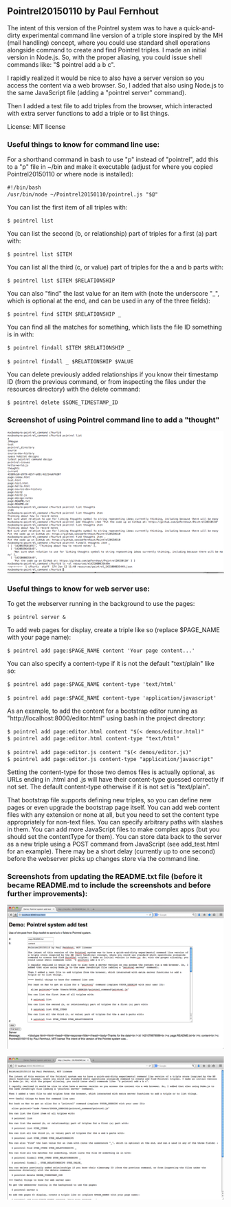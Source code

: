 ## Pointrel20150110 by Paul Fernhout

The intent of this version of the Pointrel system was to have a quick-and-dirty experimental command line version
of a triple store inspired by the MH (mail handling) concept,
where you could use standard shell operations alongside command to create and find Pointrel triples.
I made an initial version in Node.js.
So, with the proper aliasing, you could issue shell commands like: "$ pointrel add a b c".

I rapidly realized it would be nice to also have a server version so you access the content via a web browser.
So, I added that also using Node.js to the same JavaScript file (adding a "pointrel server" command). 

Then I added a test file to add triples from the browser, which interacted with extra server functions to add a triple or to list things.

License: MIT license

### Useful things to know for command line use:

For a shorthand command in bash to use "p" instead of "pointrel", add this to a "p" file in ~/bin and make it executable
(adjust for where you copied Pointrel20150110 or where node is installed):

    #!/bin/bash
    /usr/bin/node ~/Pointrel20150110/pointrel.js "$@"

You can list the first item of all triples with:

    $ pointrel list

You can list the second (b, or relationship) part of triples for a first (a) part with:

    $ pointrel list $ITEM

You can list all the third (c, or value) part of triples for the a and b parts with:

    $ pointrel list $ITEM $RELATIONSHIP

You can also "find" the last value for an item with (note the underscore "_", which is optional at the end,
and can be used in any of the three fields):

    $ pointrel find $ITEM $RELATIONSHIP _

You can find all the matches for something, which lists the file ID something is in with:

    $ pointrel findall $ITEM $RELATIONSHIP _

    $ pointrel findall _ $RELATIONSHIP $VALUE

You can delete previously added relationships if you know their timestamp ID
(from the previous command, or from inspecting the files under the resources directory) with the delete command:

    $ pointrel delete $SOME_TIMESTAMP_ID

### Screenshot of using Pointrel command line to add a "thought"

![Pointrel20150110 screenshot of command line interactions to add a thought](/screenshots/Pointrel20150110-screenshot-command-line-interactions-to-add-a-thought.png?raw=true "Optional Title")

### Useful things to know for web server use:

To get the webserver running in the background to use the pages:

    $ pointrel server &

To add web pages for display, create a triple like so (replace $PAGE_NAME with your page name):

    $ pointrel add page:$PAGE_NAME content 'Your page content...'

You can also specify a content-type if it is not the default "text/plain" like so:

    $ pointrel add page:$PAGE_NAME content-type 'text/html'

    $ pointrel add page:$PAGE_NAME content-type 'application/javascript'

As an example, to add the content for a bootstrap editor running as "http://localhost:8000/editor.html" using bash in the project directory:

    $ pointrel add page:editor.html content "$(< demos/editor.html)"
    $ pointrel add page:editor.html content-type "text/html"
    
    $ pointrel add page:editor.js content "$(< demos/editor.js)"
    $ pointrel add page:editor.js content-type "application/javascript"
    
Setting the content-type for those two demos files is actually optional,
as URLs ending in .html and .js will have their content-type guessed correctly if not set.
The default content-type otherwise if it is not set is "text/plain".

That bootstrap file supports defining new triples, so you can define new pages or even upgrade the bootstrap page itself.
You can add web content files with any extension or none at all, but you need to set the content type appropriately for non-text files.
You can specify arbitrary paths with slashes in them.
You can add more JavaScript files to make complex apps (but you should set the contentType for them).
You can store data back to the server as a new triple using a POST command from JavaScript (see add_test.html for an example).
There may be a short delay (currently up to one second) before the webserver picks up changes store via the command line.

### Screenshots from updating the README.txt file (before it became README.md to include the screenshots and before further improvements):

![Pointrel20150110 screenshot adding README content via web interface](/screenshots/Pointrel20150110-screenshot-adding-README-content-via-web-interface.png?raw=true "Optional Title")

![Pointrel20150110 screenshot viewing README content via web interface](/screenshots/Pointrel20150110-screenshot-viewing-README-content-via-web-interface.png?raw=true "Optional Title")
